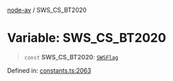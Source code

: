 [node-av](../globals.md) / SWS\_CS\_BT2020

# Variable: SWS\_CS\_BT2020

> `const` **SWS\_CS\_BT2020**: [`SWSFlag`](../type-aliases/SWSFlag.md)

Defined in: [constants.ts:2063](https://github.com/seydx/av/blob/f8631fc881b394300b1479f511d55cf1c370a87f/src/constants/constants.ts#L2063)
